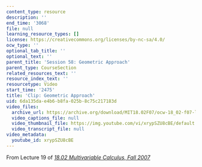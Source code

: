 ```yaml
---
content_type: resource
description: ''
end_time: '3068'
file: null
learning_resource_types: []
license: https://creativecommons.org/licenses/by-nc-sa/4.0/
ocw_type: ''
optional_tab_title: ''
optional_text: ''
parent_title: 'Session 58: Geometric Approach'
parent_type: CourseSection
related_resources_text: ''
resource_index_text: ''
resourcetype: Video
start_time: '2475'
title: 'Clip: Geometric Approach'
uid: 6da135da-e4b6-b8fa-025b-8c75c217183d
video_files:
  archive_url: https://archive.org/download/MIT18.02F07/ocw-18_02-f07-lec19_300k.mp4
  video_captions_file: null
  video_thumbnail_file: https://img.youtube.com/vi/xrypSZU8cBE/default.jpg
  video_transcript_file: null
video_metadata:
  youtube_id: xrypSZU8cBE
---
```


From Lecture 19 of [_18.02 Multivariable Calculus, Fall 2007_](/courses/18-02-multivariable-calculus-fall-2007/video_galleries/video-lectures)

